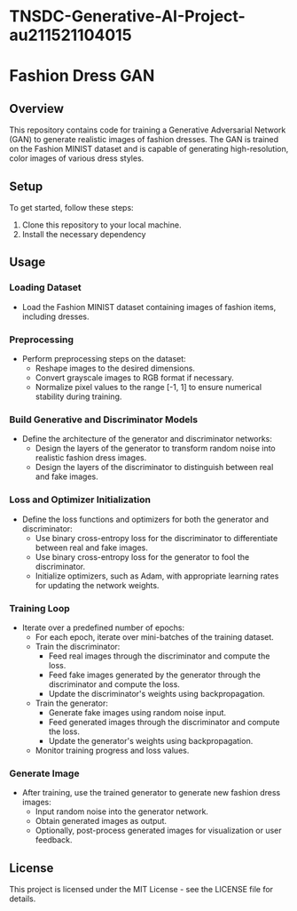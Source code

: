 # TNSDC-Generative-AI-Project-au211521104015

# Fashion Dress GAN

## Overview

This repository contains code for training a Generative Adversarial Network (GAN) to generate realistic images of fashion dresses. The GAN is trained on the Fashion MINIST dataset and is capable of generating high-resolution, color images of various dress styles.

## Setup

To get started, follow these steps:

1. Clone this repository to your local machine.
2. Install the necessary dependency 

## Usage

### Loading Dataset

- Load the Fashion MINIST dataset containing images of fashion items, including dresses.

### Preprocessing

- Perform preprocessing steps on the dataset:
  - Reshape images to the desired dimensions.
  - Convert grayscale images to RGB format if necessary.
  - Normalize pixel values to the range [-1, 1] to ensure numerical stability during training.

### Build Generative and Discriminator Models

- Define the architecture of the generator and discriminator networks:
  - Design the layers of the generator to transform random noise into realistic fashion dress images.
  - Design the layers of the discriminator to distinguish between real and fake images.

### Loss and Optimizer Initialization

- Define the loss functions and optimizers for both the generator and discriminator:
  - Use binary cross-entropy loss for the discriminator to differentiate between real and fake images.
  - Use binary cross-entropy loss for the generator to fool the discriminator.
  - Initialize optimizers, such as Adam, with appropriate learning rates for updating the network weights.

### Training Loop

- Iterate over a predefined number of epochs:
  - For each epoch, iterate over mini-batches of the training dataset.
  - Train the discriminator:
    - Feed real images through the discriminator and compute the loss.
    - Feed fake images generated by the generator through the discriminator and compute the loss.
    - Update the discriminator's weights using backpropagation.
  - Train the generator:
    - Generate fake images using random noise input.
    - Feed generated images through the discriminator and compute the loss.
    - Update the generator's weights using backpropagation.
  - Monitor training progress and loss values.

### Generate Image

- After training, use the trained generator to generate new fashion dress images:
  - Input random noise into the generator network.
  - Obtain generated images as output.
  - Optionally, post-process generated images for visualization or user feedback.

## License

This project is licensed under the MIT License - see the LICENSE file for details.
